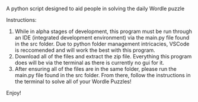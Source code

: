 A python script designed to aid people in solving the daily Wordle puzzle

Instructions:
1. While in alpha stages of development, this program must be run through an IDE (integrated development environment) via the main.py file found in the src folder. Due to python folder management intricacies, VSCode is reccomended and will work the best with this program.
2. Download all of the files and extract the zip file. Everything this program does will be via the terminal as there is currently no gui for it.
3. After ensuring all of the files are in the same folder, please run the main.py file found in the src  folder. From there, follow the instructions in the terminal to solve all of your Wordle Puzzles!

Enjoy!